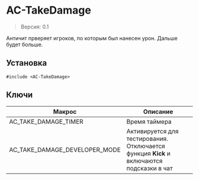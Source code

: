 # AC-TakeDamage
> Версия: 0.1

Античит прверяет игроков, по которым был нанесен урон. Дальше будет больше.

Установка
---------
```pawn
#include <AC-TakeDamage>
```

Ключи
---------
|Макрос|Описание|
|---|---|
|AC_TAKE_DAMAGE_TIMER|Время таймера|
|AC_TAKE_DAMAGE_DEVELOPER_MODE|Активируется для тестирования. Отключается функция **Kick** и включаются подсказки в чат|
